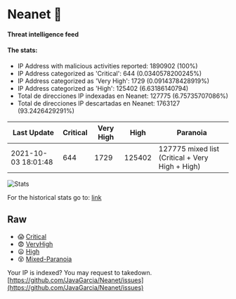 # Neanet :hocho:
#### Threat intelligence feed
#### The stats:

- IP Address with malicious activities reported: 1890902 (100%)
- IP Address categorized as 'Critical':  644 (0.0340578200245%)
- IP Address categorized as 'Very High':  1729 (0.0914378428919%)
- IP Address categorized as 'High':  125402 (6.63186140794)
- Total de direcciones IP indexadas en Neanet:  127775 (6.75735707086%)
- Total de direcciones IP descartadas en Neanet:  1763127 (93.2426429291%)

| Last Update | Critical | Very High | High | Paranoia |
| --- | --- | --- | --- | --- |
| 2021-10-03 18:01:48 | 644 | 1729 | 125402 | 127775 mixed list (Critical + Very High + High)|

![Stats](https://docs.google.com/spreadsheets/d/e/2PACX-1vSnaNMIXVabIpDJjufMlzH7poXnshF3mgd8Is1g9ytUEzVsP5my4Trn8f-xkoLLQ38xpL3HtmUexLo6/pubchart?oid=501124687&format=image)

For the historical stats go to: [link](/stats.csv)
## Raw
- :scream: [Critical](https://raw.githubusercontent.com/JavaGarcia/Neanet/master/blacklists/neanet_critical.txt)
- :fearful: [VeryHigh](https://raw.githubusercontent.com/JavaGarcia/Neanet/master/blacklists/neanet_veryHigh.txtt)
- :frowning: [High](https://raw.githubusercontent.com/JavaGarcia/Neanet/master/blacklists/neanet_high.txt)
- :dizzy_face: [Mixed-Paranoia](https://raw.githubusercontent.com/JavaGarcia/Neanet/master/blacklists/neanet_all.txt)


Your IP is indexed? You may request to takedown. [https://github.com/JavaGarcia/Neanet/issues](https://github.com/JavaGarcia/Neanet/issues)





















































































































































































































































































































































































































































































































































































































































































































































































































































































































































































































































































































































































































































































































































































































































































































































































































































































































































































































































































































































































































































































































































































































































































































































































































































































































































































































































































































































































































































































































































































































































































































































































































































































































































































































































































































































































































































































































































































































































































































































































































































































































































































































































































































































































































































































































































































































































































































































































































































































































































































































































































































































































































































































































































































































































































































































































































































































































































































































































































































































































































































































































































































































































































































































































































































































































































































































































































































































































































































































































































































































































































































































































































































































































































































































































































































































































































































































































































































































































































































































































































































































































































































































































































































































































































































































































































































































































































































































































































































































































































































































































































































































































































































































































































































































